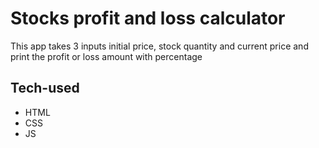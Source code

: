 # Stocks profit and loss calculator
This app takes 3 inputs initial price, stock quantity and current price and print the profit or loss amount with percentage

## Tech-used
- HTML
- CSS
- JS